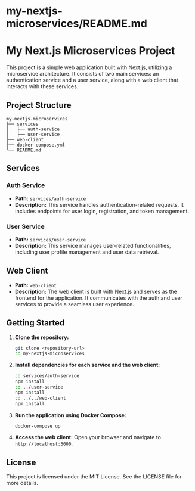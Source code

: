 # my-nextjs-microservices/README.md

# My Next.js Microservices Project

This project is a simple web application built with Next.js, utilizing a microservice architecture. It consists of two main services: an authentication service and a user service, along with a web client that interacts with these services.

## Project Structure

```
my-nextjs-microservices
├── services
│   ├── auth-service
│   ├── user-service
├── web-client
├── docker-compose.yml
└── README.md
```

## Services

### Auth Service

- **Path:** `services/auth-service`
- **Description:** This service handles authentication-related requests. It includes endpoints for user login, registration, and token management.

### User Service

- **Path:** `services/user-service`
- **Description:** This service manages user-related functionalities, including user profile management and user data retrieval.

## Web Client

- **Path:** `web-client`
- **Description:** The web client is built with Next.js and serves as the frontend for the application. It communicates with the auth and user services to provide a seamless user experience.

## Getting Started

1. **Clone the repository:**
   ```bash
   git clone <repository-url>
   cd my-nextjs-microservices
   ```

2. **Install dependencies for each service and the web client:**
   ```bash
   cd services/auth-service
   npm install
   cd ../user-service
   npm install
   cd ../../web-client
   npm install
   ```

3. **Run the application using Docker Compose:**
   ```bash
   docker-compose up
   ```

4. **Access the web client:**
   Open your browser and navigate to `http://localhost:3000`.

## License

This project is licensed under the MIT License. See the LICENSE file for more details.